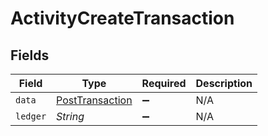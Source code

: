 # ActivityCreateTransaction


## Fields

| Field                                                     | Type                                                      | Required                                                  | Description                                               |
| --------------------------------------------------------- | --------------------------------------------------------- | --------------------------------------------------------- | --------------------------------------------------------- |
| `data`                                                    | [PostTransaction](../../models/shared/PostTransaction.md) | :heavy_minus_sign:                                        | N/A                                                       |
| `ledger`                                                  | *String*                                                  | :heavy_minus_sign:                                        | N/A                                                       |